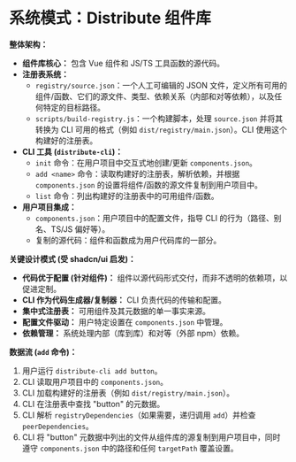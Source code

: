 # 系统模式：Distribute 组件库

**整体架构：**
-   **组件库核心：** 包含 Vue 组件和 JS/TS 工具函数的源代码。
-   **注册表系统：**
    -   `registry/source.json`：一个人工可编辑的 JSON 文件，定义所有可用的组件/函数、它们的源文件、类型、依赖关系（内部和对等依赖），以及任何特定的目标路径。
    -   `scripts/build-registry.js`：一个构建脚本，处理 `source.json` 并将其转换为 CLI 可用的格式（例如 `dist/registry/main.json`）。CLI 使用这个构建好的注册表。
-   **CLI 工具 (`distribute-cli`)：**
    -   `init` 命令：在用户项目中交互式地创建/更新 `components.json`。
    -   `add <name>` 命令：读取构建好的注册表，解析依赖，并根据 `components.json` 的设置将组件/函数的源文件复制到用户项目中。
    -   `list` 命令：列出构建好的注册表中的可用组件/函数。
-   **用户项目集成：**
    -   `components.json`：用户项目中的配置文件，指导 CLI 的行为（路径、别名、TS/JS 偏好等）。
    -   复制的源代码：组件和函数成为用户代码库的一部分。

**关键设计模式 (受 shadcn/ui 启发)：**
-   **代码优于配置 (针对组件)：** 组件以源代码形式交付，而非不透明的依赖项，以促进定制。
-   **CLI 作为代码生成器/复制器：** CLI 负责代码的传输和配置。
-   **集中式注册表：** 可用组件及其元数据的单一事实来源。
-   **配置文件驱动：** 用户特定设置在 `components.json` 中管理。
-   **依赖管理：** 系统处理内部（库到库）和对等（外部 npm）依赖。

**数据流 (`add` 命令)：**
1.  用户运行 `distribute-cli add button`。
2.  CLI 读取用户项目中的 `components.json`。
3.  CLI 加载构建好的注册表（例如 `dist/registry/main.json`）。
4.  CLI 在注册表中查找 "button" 的元数据。
5.  CLI 解析 `registryDependencies`（如果需要，递归调用 `add`）并检查 `peerDependencies`。
6.  CLI 将 "button" 元数据中列出的文件从组件库的源复制到用户项目中，同时遵守 `components.json` 中的路径和任何 `targetPath` 覆盖设置。
